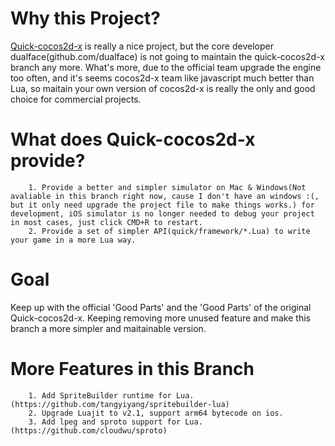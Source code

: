 Why this Project?
=================
[Quick-cocos2d-x](https://github.com/dualface/v3quick) is really a nice project, but the core developer dualface(github.com/dualface) is not going to maintain the quick-cocos2d-x branch any more. What's more, due to the official team upgrade the engine too often, and it's seems cocos2d-x team like javascript much better than Lua, so maitain your own version of cocos2d-x is really the only and good choice for commercial projects.

What does Quick-cocos2d-x provide?
================
        
        1. Provide a better and simpler simulator on Mac & Windows(Not avaliable in this branch right now, cause I don't have an windows :(, but it only need upgrade the project file to make things works.) for development, iOS simulator is no longer needed to debug your project in most cases, just click CMD+R to restart.
        2. Provide a set of simpler API(quick/framework/*.Lua) to write your game in a more Lua way.
        
Goal
==================
Keep up with the official 'Good Parts' and the 'Good Parts' of the original Quick-cocos2d-x.
Keeping removing more unused feature and make this branch a more simpler and maitainable version.


More Features in this Branch
===========================

        1. Add SpriteBuilder runtime for Lua. (https://github.com/tangyiyang/spritebuilder-lua)
        2. Upgrade Luajit to v2.1, support arm64 bytecode on ios.
        3. Add lpeg and sproto support for Lua. (https://github.com/cloudwu/sproto)
